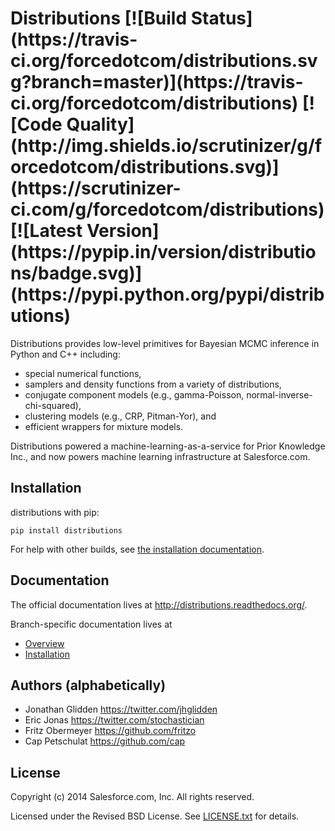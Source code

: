 <h1>
Distributions
[![Build Status](https://travis-ci.org/forcedotcom/distributions.svg?branch=master)](https://travis-ci.org/forcedotcom/distributions)
[![Code Quality](http://img.shields.io/scrutinizer/g/forcedotcom/distributions.svg)](https://scrutinizer-ci.com/g/forcedotcom/distributions)
[![Latest Version](https://pypip.in/version/distributions/badge.svg)](https://pypi.python.org/pypi/distributions)
</h1>

Distributions provides low-level primitives for Bayesian MCMC
inference in Python and C++ including:

* special numerical functions,
* samplers and density functions from a variety of distributions,
* conjugate component models (e.g., gamma-Poisson, normal-inverse-chi-squared),
* clustering models (e.g., CRP, Pitman-Yor), and
* efficient wrappers for mixture models.

Distributions powered a machine-learning-as-a-service for Prior Knowledge Inc.,
and now powers machine learning infrastructure at Salesforce.com.


## Installation

distributions with pip:

    pip install distributions

For help with other builds, see
[the installation documentation](http://distributions.readthedocs.org/en/latest/installation.html).


## Documentation

The official documentation lives at http://distributions.readthedocs.org/.

Branch-specific documentation lives at

* [Overview](/doc/overview.rst)
* [Installation](/doc/installation.rst)


## Authors (alphabetically)

* Jonathan Glidden <https://twitter.com/jhglidden>
* Eric Jonas <https://twitter.com/stochastician>
* Fritz Obermeyer <https://github.com/fritzo>
* Cap Petschulat <https://github.com/cap>


## License

Copyright (c) 2014 Salesforce.com, Inc. All rights reserved.

Licensed under the Revised BSD License. See [LICENSE.txt](LICENSE.txt)
for details.
